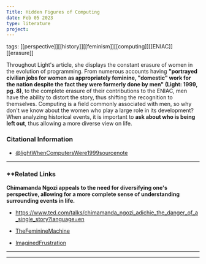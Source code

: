 ```yaml
---
Title: Hidden Figures of Computing
date: Feb 05 2023
type: literature
project:
---
```

tags: [[perspective]][[history]][[feminism]][[computing]][[ENIAC]][[erasure]]

Throughout Light's article, she displays the constant erasure of women in the evolution of programming. From numerous accounts having **"portrayed civilian jobs for women as appropriately feminine, "domestic" work for the nation despite the fact they were formerly done by men" (Light: 1999, pg. 8)**, to the complete erasure of their contributions to the ENIAC, men have the ability to distort the story, thus shifting the recognition to themselves. Computing is a field commonly associated with men, so why don't we know about the women who play a large role in its development? When analyzing historical events, it is important to **ask about who is being left out**, thus allowing a more diverse view on life. 

### Citational Information

- [@lightWhenComputersWere1999sourcenote](@lightWhenComputersWere1999sourcenote.md)



---
### **Related Links

**Chimamanda Ngozi appeals to the need for diversifying one's perspective, allowing for a more complete sense of understanding surrounding events in life.**

- https://www.ted.com/talks/chimamanda_ngozi_adichie_the_danger_of_a_single_story?language=en

- [TheFeminineMachine](TheFeminineMachine.md)
- [ImaginedFrustration](ImaginedFrustration.md)





























































---

---





